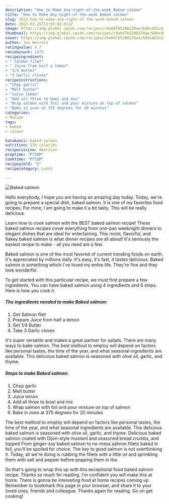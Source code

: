 ```yaml
---
description: "How to Make Any-night-of-the-week Baked salmon"
title: "How to Make Any-night-of-the-week Baked salmon"
slug: 1911-how-to-make-any-night-of-the-week-baked-salmon
date: 2022-02-25T13:03:03.611Z
image: https://img-global.cpcdn.com/recipes/c9a0d7b5200229ae/680x482cq70/baked-salmon-recipe-main-photo.jpg
thumbnail: https://img-global.cpcdn.com/recipes/c9a0d7b5200229ae/680x482cq70/baked-salmon-recipe-main-photo.jpg
cover: https://img-global.cpcdn.com/recipes/c9a0d7b5200229ae/680x482cq70/baked-salmon-recipe-main-photo.jpg
author: Jon Herrera
ratingvalue: 4.7
reviewcount: 1473
recipeingredient:
- " Salmon filet"
- " Juice from half a lemon"
- "1/4 Butter"
- "3 Garlic cloves"
recipeinstructions:
- "Chop garlic"
- "Melt butter"
- "Juice lemon"
- "Add all three to bowl and mix"
- "Wrap salmon with foil and pour mixture on top of salmon"
- "Bake in oven at 375 degrees for 20 minutes"
categories:
- Recipe
tags:
- baked
- salmon

katakunci: baked salmon 
nutrition: 234 calories
recipecuisine: American
preptime: "PT38M"
cooktime: "PT32M"
recipeyield: "2"
recipecategory: Lunch

---
```



![Baked salmon](https://img-global.cpcdn.com/recipes/c9a0d7b5200229ae/680x482cq70/baked-salmon-recipe-main-photo.jpg)

Hello everybody, I hope you are having an amazing day today. Today, we're going to prepare a special dish, baked salmon. It is one of my favorites food recipes. For mine, I am going to make it a bit tasty. This will be really delicious.

Learn how to cook salmon with the BEST baked salmon recipe! These baked salmon recipes cover everything from one-pan weeknight dinners to elegant dishes that are ideal for entertaining. This moist, flavorful, and flakey baked salmon is what dinner recipes are all about! It&#39;s seriously the easiest recipe to make - all you need are a few.

Baked salmon is one of the most favored of current trending foods on earth. It's appreciated by millions daily. It's easy, it's fast, it tastes delicious. Baked salmon is something which I've loved my entire life. They're fine and they look wonderful.


To get started with this particular recipe, we must first prepare a few ingredients. You can have baked salmon using 4 ingredients and 6 steps. Here is how you cook it.

<!--inarticleads1-->

##### The ingredients needed to make Baked salmon:

1. Get  Salmon filet
1. Prepare  Juice from half a lemon
1. Get 1/4 Butter
1. Take 3 Garlic cloves


It&#39;s super versatile and makes a great partner for salads. There are many ways to bake salmon. The best method to employ will depend on factors like personal tastes, the time of the year, and what seasonal ingredients are available. This delicious baked salmon is seasoned with olive oil, garlic, and thyme. 

<!--inarticleads2-->

##### Steps to make Baked salmon:

1. Chop garlic
1. Melt butter
1. Juice lemon
1. Add all three to bowl and mix
1. Wrap salmon with foil and pour mixture on top of salmon
1. Bake in oven at 375 degrees for 20 minutes


The best method to employ will depend on factors like personal tastes, the time of the year, and what seasonal ingredients are available. This delicious baked salmon is seasoned with olive oil, garlic, and thyme. Delicious baked salmon coated with Dijon-style mustard and seasoned bread crumbs, and topped From ginger-soy baked salmon to no-mess salmon fillets baked in foil, you&#39;ll be spoiled for choice. The key to good salmon is not overthinking it. Today, all we&#39;re doing is rubbing the fillets with a little oil and sprinkling them with salt and pepper before popping them in the. 

So that's going to wrap this up with this exceptional food baked salmon recipe. Thanks so much for reading. I'm confident you will make this at home. There is gonna be interesting food at home recipes coming up. Remember to bookmark this page in your browser, and share it to your loved ones, friends and colleague. Thanks again for reading. Go on get cooking!

